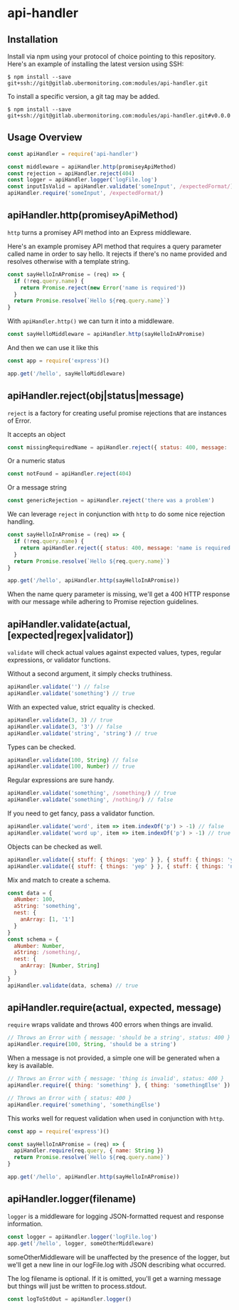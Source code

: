 # api-handler

## Installation
Install via npm using your protocol of choice pointing to this repository. Here's an example of installing the latest version using SSH:
```
$ npm install --save git+ssh://git@gitlab.ubermonitoring.com:modules/api-handler.git
```
To install a specific version, a git tag may be added.
```
$ npm install --save git+ssh://git@gitlab.ubermonitoring.com:modules/api-handler.git#v0.0.0
```

## Usage Overview
```js
const apiHandler = require('api-handler')

const middleware = apiHandler.http(promiseyApiMethod)
const rejection = apiHandler.reject(404)
const logger = apiHandler.logger('logFile.log')
const inputIsValid = apiHandler.validate('someInput', /expectedFormat/)
apiHandler.require('someInput', /expectedFormat/)
```

## apiHandler.http(promiseyApiMethod)
`http` turns a promisey API method into an Express middleware.

Here's an example promisey API method that requires a query parameter called name in order to say hello. It rejects if there's no name provided and resolves otherwise with a template string.
```js
const sayHelloInAPromise = (req) => {
  if (!req.query.name) {
    return Promise.reject(new Error('name is required'))
  }
  return Promise.resolve(`Hello ${req.query.name}`)
}
```

With `apiHandler.http()` we can turn it into a middleware.
```js
const sayHelloMiddleware = apiHandler.http(sayHelloInAPromise)
```

And then we can use it like this
```js
const app = require('express')()

app.get('/hello', sayHelloMiddleware)
```

## apiHandler.reject(obj|status|message)
`reject` is a factory for creating useful promise rejections that are instances of Error.

It accepts an object
```js
const missingRequiredName = apiHandler.reject({ status: 400, message: 'name is required' })
```

Or a numeric status
```js
const notFound = apiHandler.reject(404)
```

Or a message string
```js
const genericRejection = apiHandler.reject('there was a problem')
```

We can leverage `reject` in conjunction with `http` to do some nice rejection handling.
```js
const sayHelloInAPromise = (req) => {
  if (!req.query.name) {
    return apiHandler.reject({ status: 400, message: 'name is required' })
  }
  return Promise.resolve(`Hello ${req.query.name}`)
}

app.get('/hello', apiHandler.http(sayHelloInAPromise))
```
When the name query parameter is missing, we'll get a 400 HTTP response with our message while adhering to Promise rejection guidelines.

## apiHandler.validate(actual, [expected|regex|validator])
`validate` will check actual values against expected values, types, regular expressions, or validator functions.

Without a second argument, it simply checks truthiness.
```js
apiHandler.validate('') // false
apiHandler.validate('something') // true
```

With an expected value, strict equality is checked.
```js
apiHandler.validate(3, 3) // true
apiHandler.validate(3, '3') // false
apiHandler.validate('string', 'string') // true
```

Types can be checked.
```js
apiHandler.validate(100, String) // false
apiHandler.validate(100, Number) // true
```

Regular expressions are sure handy.
```js
apiHandler.validate('something', /something/) // true
apiHandler.validate('something', /nothing/) // false
```

If you need to get fancy, pass a validator function.
```js
apiHandler.validate('word', item => item.indexOf('p') > -1) // false
apiHandler.validate('word up', item => item.indexOf('p') > -1) // true
```

Objects can be checked as well.
```js
apiHandler.validate({ stuff: { things: 'yep' } }, { stuff: { things: 'yep' } }) // true
apiHandler.validate({ stuff: { things: 'yep' } }, { stuff: { things: 'nope' } }) // false
```

Mix and match to create a schema.
```js
const data = {
  aNumber: 100,
  aString: 'something',
  nest: {
    anArray: [1, '1']
  }
}
const schema = {
  aNumber: Number,
  aString: /something/,
  nest: {
    anArray: [Number, String]
  }
}
apiHandler.validate(data, schema) // true
```

## apiHandler.require(actual, expected, message)
`require` wraps validate and throws 400 errors when things are invalid.
```js
// Throws an Error with { message: 'should be a string', status: 400 }
apiHandler.require(100, String, 'should be a string')
```

When a message is not provided, a simple one will be generated when a key is available.
```js
// Throws an Error with { message: 'thing is invalid', status: 400 }
apiHandler.require({ thing: 'something' }, { thing: 'somethingElse' })

// Throws an Error with { status: 400 }
apiHandler.require('something', 'somethingElse')
```

This works well for request validation when used in conjunction with `http`.
```js
const app = require('express')()

const sayHelloInAPromise = (req) => {
  apiHandler.require(req.query, { name: String })
  return Promise.resolve(`Hello ${req.query.name}`)
}

app.get('/hello', apiHandler.http(sayHelloInAPromise))
```

## apiHandler.logger(filename)
`logger` is a middleware for logging JSON-formatted request and response information.

```js
const logger = apiHandler.logger('logFile.log')
app.get('/hello', logger, someOtherMiddleware)
```

someOtherMiddleware will be unaffected by the presence of the logger, but we'll get a new line in our logFile.log with JSON describing what occurred.

The log filename is optional. If it is omitted, you'll get a warning message but things will just be written to process.stdout.
```js
const logToStdOut = apiHandler.logger()
```

